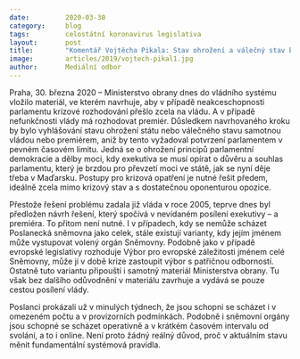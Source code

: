 ```yaml
---
date:         2020-03-30
category:     blog
tags:         celostátní koronavirus legislativa
layout:       post
title:        "Komentář Vojtěcha Pikala: Stav ohrožení a válečný stav bez rozhodnutí parlamentu? Není důvod k takovému posilování moci vlády a premiéra"
image:        articles/2019/vojtech-pikal1.jpg
author:       Mediální odbor
--- 
```



Praha, 30. března 2020 – Ministerstvo obrany dnes do vládního systému vložilo materiál, ve kterém navrhuje, aby v případě neakceschopnosti parlamentu krizové rozhodování přešlo zcela na vládu. A v případě nefunkčnosti vlády má rozhodovat premiér. Důsledkem navrhovaného kroku by bylo vyhlášování stavu ohrožení státu nebo válečného stavu samotnou vládou nebo premiérem, aniž by tento vyžadoval potvrzení parlamentem v pevném časovém limitu. Jedná se o ohrožení principů parlamentní demokracie a dělby moci, kdy exekutiva se musí opírat o důvěru a souhlas parlamentu, který je brzdou pro převzetí moci ve státě, jak se nyní děje třeba v Maďarsku. Postupy pro krizová opatření je nutné řešit předem, ideálně zcela mimo krizový stav a s dostatečnou oponenturou opozice. 

Přestože řešení problému zadala již vláda v roce 2005, teprve dnes byl předložen návrh řešení, který spočívá v nevídaném posílení exekutivy – a premiéra. To přitom není nutné. I v případech, kdy se nemůže scházet Poslanecká sněmovna jako celek, stále existují varianty, kdy jejím jménem může vystupovat volený orgán Sněmovny. Podobně jako v případě evropské legislativy rozhoduje Výbor pro evropské záležitosti jménem celé Sněmovny, může jí v době krize zastoupit výbor s patřičnou odborností. Ostatně tuto variantu připouští i samotný materiál Ministerstva obrany. Tu však bez dalšího odůvodnění v materiálu zavrhuje a vydává se pouze cestou posílení vlády. 

Poslanci prokázali už v minulých týdnech, že jsou schopni se scházet i v omezeném počtu a v provizorních podmínkách. Podobně i sněmovní orgány jsou schopné se scházet operativně a v krátkém časovém intervalu od svolání, a to i online. Není proto žádný reálný důvod, proč v aktuálním stavu měnit fundamentální systémová pravidla.
